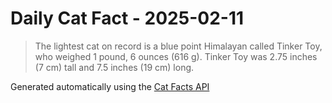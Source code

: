 # Daily Cat Fact - 2025-02-11

> The lightest cat on record is a blue point Himalayan called Tinker Toy, who weighed 1 pound, 6 ounces (616 g). Tinker Toy was 2.75 inches (7 cm) tall and 7.5 inches (19 cm) long.

Generated automatically using the [Cat Facts API](https://catfact.ninja)
